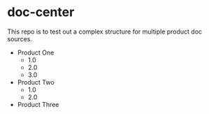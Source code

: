 # doc-center

This repo is to test out a complex structure for multiple product doc sources.

* Product One
  * 1.0
  * 2.0
  * 3.0
* Product Two
  * 1.0
  * 2.0
* Product Three
